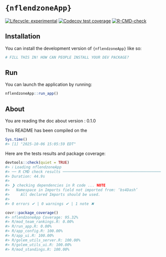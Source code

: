
<!-- README.md is generated from README.Rmd. Please edit that file -->

# `{nflendzoneApp}`

<!-- badges: start -->

[![Lifecycle:
experimental](https://img.shields.io/badge/lifecycle-experimental-orange.svg)](https://lifecycle.r-lib.org/articles/stages.html#experimental)
[![Codecov test
coverage](https://codecov.io/gh/TylerPollard410/nflendzoneApp/graph/badge.svg)](https://app.codecov.io/gh/TylerPollard410/nflendzoneApp?branch=main)
[![R-CMD-check](https://github.com/TylerPollard410/nflendzoneApp/actions/workflows/R-CMD-check.yaml/badge.svg)](https://github.com/TylerPollard410/nflendzoneApp/actions/workflows/R-CMD-check.yaml)
<!-- badges: end -->

## Installation

You can install the development version of `{nflendzoneApp}` like so:

``` r
# FILL THIS IN! HOW CAN PEOPLE INSTALL YOUR DEV PACKAGE?
```

## Run

You can launch the application by running:

``` r
nflendzoneApp::run_app()
```

## About

You are reading the doc about version : 0.1.0

This README has been compiled on the

``` r
Sys.time()
#> [1] "2025-10-06 15:05:59 EDT"
```

Here are the tests results and package coverage:

``` r
devtools::check(quiet = TRUE)
#> ℹ Loading nflendzoneApp
#> ── R CMD check results ───────────────────────────────────────────────────────── nflendzoneApp 0.1.0 ────
#> Duration: 44.9s
#> 
#> ❯ checking dependencies in R code ... NOTE
#>   Namespace in Imports field not imported from: ‘bs4Dash’
#>     All declared Imports should be used.
#> 
#> 0 errors ✔ | 0 warnings ✔ | 1 note ✖
```

``` r
covr::package_coverage()
#> nflendzoneApp Coverage: 95.32%
#> R/mod_team_rankings.R: 0.00%
#> R/run_app.R: 0.00%
#> R/app_config.R: 100.00%
#> R/app_ui.R: 100.00%
#> R/golem_utils_server.R: 100.00%
#> R/golem_utils_ui.R: 100.00%
#> R/mod_standings.R: 100.00%
```

